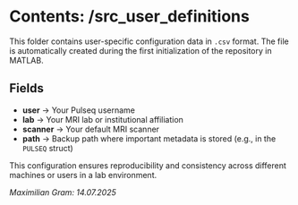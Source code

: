 # Contents: /src_user_definitions

This folder contains user-specific configuration data in `.csv` format. The file is automatically created during the first initialization of the repository in MATLAB.

## Fields

- **user** → Your Pulseq username  
- **lab** → Your MRI lab or institutional affiliation  
- **scanner** → Your default MRI scanner  
- **path** → Backup path where important metadata is stored (e.g., in the `PULSEQ` struct)

This configuration ensures reproducibility and consistency across different machines or users in a lab environment.

_Maximilian Gram: 14.07.2025_